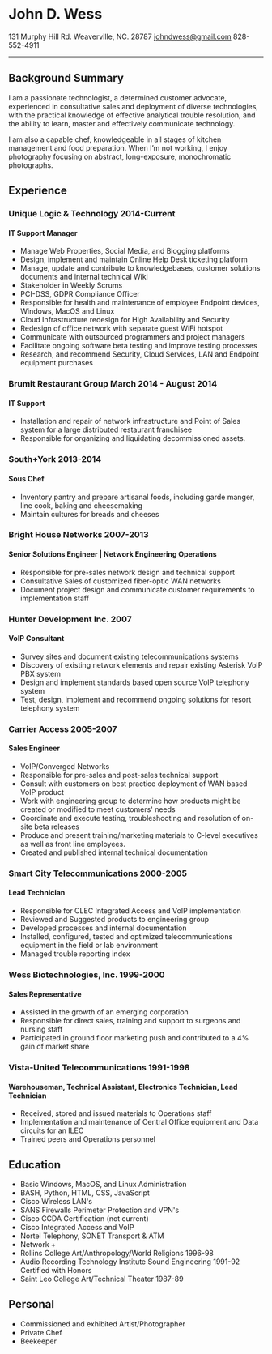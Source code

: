 # John D. Wess
131 Murphy Hill Rd.
Weaverville, NC. 28787
johndwess@gmail.com
828-552-4911

---

## Background Summary

I am a passionate technologist, a determined customer advocate, experienced in consultative sales and deployment of diverse technologies, with the practical knowledge of effective analytical trouble resolution, and the ability to learn, master and effectively communicate technology.

I am also a capable chef, knowledgeable in all stages of kitchen management and food preparation. When I’m not working, I enjoy photography focusing on abstract, long-exposure, monochromatic photographs.

## Experience

### Unique Logic & Technology 2014-Current
#### IT Support Manager
+ Manage Web Properties, Social Media, and Blogging platforms
+ Design, implement and maintain Online Help Desk ticketing platform
+ Manage, update and contribute to knowledgebases, customer solutions documents and internal technical Wiki
+ Stakeholder in Weekly Scrums
+ PCI-DSS, GDPR Compliance Officer
+ Responsible for health and maintenance of employee Endpoint devices, Windows, MacOS and Linux
+ Cloud Infrastructure redesign for High Availability and Security
+ Redesign of office network with separate guest WiFi hotspot
+ Communicate with outsourced programmers and project managers
+ Facilitate ongoing software beta testing and improve testing processes
+ Research, and recommend Security, Cloud Services, LAN and Endpoint equipment purchases

### Brumit Restaurant Group March 2014 - August 2014
#### IT Support
+ Installation and repair of network infrastructure and Point of Sales system for a large distributed restaurant franchisee
+ Responsible for organizing and liquidating decommissioned assets.

### South+York 2013-2014
#### Sous Chef
+ Inventory pantry and prepare artisanal foods, including garde manger, line cook, baking and cheesemaking
+ Maintain cultures for breads and cheeses

### Bright House Networks 2007-2013
#### Senior Solutions Engineer | Network Engineering Operations
+ Responsible for pre-sales network design and technical support
+ Consultative Sales of customized fiber-optic WAN networks
+ Document project design and communicate customer requirements to implementation staff
		
### Hunter Development Inc. 2007
#### VoIP Consultant
+ Survey sites and document existing telecommunications systems
+ Discovery of existing network elements and repair existing Asterisk VoIP PBX system
+ Design and implement standards based open source VoIP telephony system
+ Test, design, implement and recommend ongoing solutions for resort telephony system

### Carrier Access 2005-2007
#### Sales Engineer
+ VoIP/Converged Networks
+ Responsible for pre-sales and post-sales technical support
+ Consult with customers on best practice deployment of WAN based VoIP product
+ Work with engineering group to determine how products might be created or modified to meet customers' needs
+ Coordinate and execute testing, troubleshooting and resolution of on-site beta releases
+ Produce and present training/marketing materials to C-level executives as well as front line employees.
+ Created and published internal technical documentation


### Smart City Telecommunications 2000-2005
#### Lead Technician
+ Responsible for CLEC Integrated Access and VoIP implementation
+ Reviewed and Suggested products to engineering group
+ Developed processes and internal documentation
+ Installed, configured, tested and optimized telecommunications equipment in the field or lab environment
+ Managed trouble reporting index

### Wess Biotechnologies, Inc. 1999-2000
#### Sales Representative
+ Assisted in the growth of an emerging corporation
+ Responsible for direct sales, training and support to surgeons and nursing staff
+ Participated in ground floor marketing push and contributed to a 4% gain of market share

### Vista-United Telecommunications 1991-1998
#### Warehouseman, Technical Assistant, Electronics Technician, Lead Technician
+ Received, stored and issued materials to Operations staff
+ Implementation and maintenance of Central Office equipment and Data circuits for an ILEC
+ Trained peers and Operations personnel


## Education
+ Basic Windows, MacOS, and Linux Administration
+ BASH, Python, HTML, CSS, JavaScript
+ Cisco Wireless LAN's
+ SANS Firewalls Perimeter Protection and VPN's
+ Cisco CCDA Certification (not current)
+ Cisco Integrated Access and VoIP
+ Nortel Telephony, SONET Transport & ATM
+ Network +
+ Rollins College Art/Anthropology/World Religions 1996-98
+ Audio Recording Technology Institute Sound Engineering 1991-92 Certified with Honors
+ Saint Leo College Art/Technical Theater 1987-89


## Personal
+ Commissioned and exhibited Artist/Photographer
+ Private Chef
+ Beekeeper

